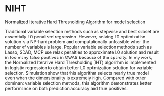 # NIHT
Normalized Iterative Hard Thresholding Algorithm for model selection

Traditional variable selection methods such as stepwise and best subset are essentially L0 penalized regression. However, solving L0 optimization solution is a NP-hard problem and computationally unfeasible when the number of variables is large. Popular variable selection methods such as Lasso, SCAD, MCP use relax penalties to approximate L0 solution and result in too many false positives in GWAS because of the sparsity. In my work, the Normalized Iterative Hard Thresholding (IHT) algorithm is implemented in logistic regression to obtain better L0 optimization solution for variable selection. Simulation show that this algorithm selects nearly true model even when the dimensionality is extremely high. Compared with other dominant variable selection methods, this algorithm demonstrates better performance on both prediction accuracy and true positives.
